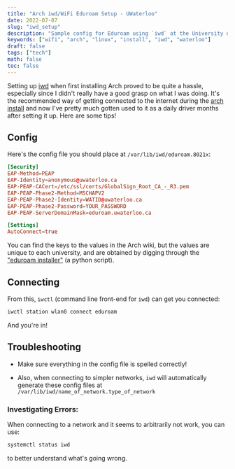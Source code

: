 ```yaml
---
title: "Arch iwd/WiFi Eduroam Setup - UWaterloo"
date: 2022-07-07
slug: "iwd_setup"
description: "Sample config for Eduroam using `iwd` at the University of Waterloo."
keywords: ["wifi", "arch", "linux", "install", "iwd", "waterloo"]
draft: false
tags: ["tech"]
math: false
toc: false
---
```


Setting up [iwd](https://wiki.archlinux.org/title/Iwd) when first installing Arch proved to be quite a
hassle, especially since I didn't really have a good grasp on what I was doing. It's the recommended way
of getting connected to the internet during the [arch install](https://wiki.archlinux.org/title/installation_guide)
and now I've pretty much gotten used to it as a daily driver months after setting it up. Here are some tips!

## Config
Here's the config file you should place at `/var/lib/iwd/eduroam.8021x`:

```toml
[Security]
EAP-Method=PEAP
EAP-Identity=anonymous@uwaterloo.ca
EAP-PEAP-CACert=/etc/ssl/certs/GlobalSign_Root_CA_-_R3.pem
EAP-PEAP-Phase2-Method=MSCHAPV2
EAP-PEAP-Phase2-Identity=WATID@uwaterloo.ca
EAP-PEAP-Phase2-Password=YOUR_PASSWORD
EAP-PEAP-ServerDomainMask=eduroam.uwaterloo.ca

[Settings]
AutoConnect=true
```

You can find the keys to the values in the Arch wiki, but the values are unique to each university, and are obtained 
by digging through the ["eduroam installer"](https://cat.eduroam.org/) (a python script).

## Connecting

From this, `iwctl` (command line front-end for `iwd`) can get you connected:

```bash
iwctl station wlan0 connect eduroam
```

And you're in!


## Troubleshooting

- Make sure everything in the config file is spelled correctly!

- Also, when connecting to simpler networks, `iwd` will automatically generate these config files at `/var/lib/iwd/name_of_network.type_of_network`


### Investigating Errors:

When connecting to a network and it seems to arbitrarily not work, you can use:

```bash
systemctl status iwd
```

to better understand what's going wrong. 

